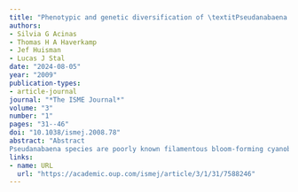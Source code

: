 ```yaml
---
title: "Phenotypic and genetic diversification of \textitPseudanabaena spp. (cyanobacteria)"
authors:
- Silvia G Acinas
- Thomas H A Haverkamp
- Jef Huisman
- Lucas J Stal
date: "2024-08-05"
year: "2009"
publication-types:
- article-journal
journal: "*The ISME Journal*"
volume: "3"
number: "1"
pages: "31--46"
doi: "10.1038/ismej.2008.78"
abstract: "Abstract
Pseudanabaena species are poorly known filamentous bloom-forming cyanobacteria closely related to Limnothrix. We isolated 28 Pseudanabaena strains from the Baltic Sea (BS) and the Albufera de Valencia (AV; Spain). By combining phenotypic and genotypic approaches, the phylogeny, diversity and evolutionary diversification of these isolates were explored. Analysis of the in vivo absorption spectra of the Pseudanabaena strains revealed two coexisting pigmentation phenotypes: (i) phycocyanin-rich (PC-rich) strains and (ii) strains containing both PC and phycoerythrin (PE). Strains of the latter phenotype were all capable of complementary chromatic adaptation (CCA). About 65 kb of the Pseudanabaena genomes were sequenced through a multilocus sequencing approach including the sequencing of the16 and 23S rRNA genes, the ribosomal intergenic spacer (IGS), internal transcribed spacer 1 (ITS-1), the cpcBA operon encoding PC and the IGS between cpcA and cpcB. In addition, the presence of nifH, one of the structural genes of nitrogenase, was investigated. Sequence analysis of ITS and cpcBA-IGS allowed the differentiation between Pseudanabaena isolates exhibiting high levels of microdiversity. This multilocus sequencing approach revealed specific clusters for the BS, the AV and a mixed cluster with strains from both ecosystems. The latter comprised exclusively CCA phenotypes. The phylogenies of the 16 and 23S rRNA genes are consistent, but analysis of other loci indicated the loss of substructure, suggesting that the recombination between these loci has occurred. Our preliminary results on population genetic analyses of the PC genes suggest an evolutionary diversification of Pseudanabaena through purifying selection."
links:
- name: URL
  url: "https://academic.oup.com/ismej/article/3/1/31/7588246"
---
```

